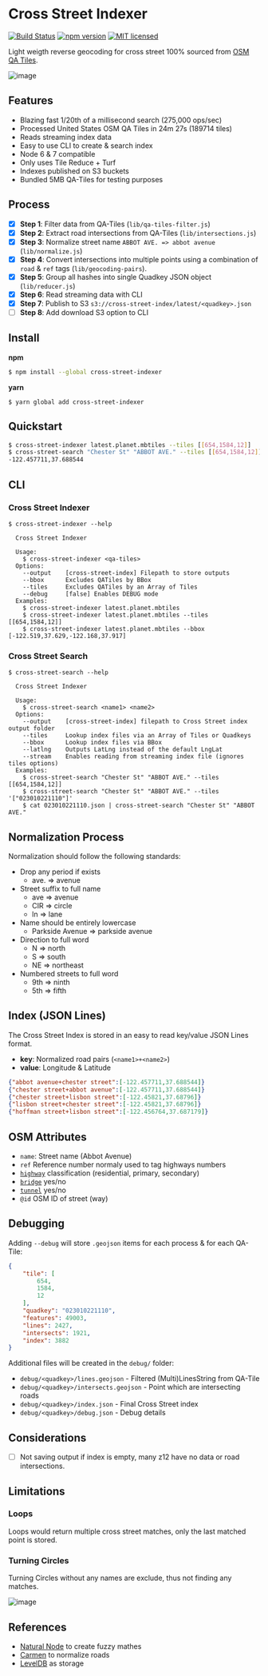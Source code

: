 # Cross Street Indexer

[![Build Status](https://travis-ci.org/DenisCarriere/cross-street-indexer.svg?branch=master)](https://travis-ci.org/DenisCarriere/cross-street-indexer)
[![npm version](https://badge.fury.io/js/cross-street-indexer.svg)](https://badge.fury.io/js/cross-street-indexer)
[![MIT licensed](https://img.shields.io/badge/license-MIT-blue.svg)](https://raw.githubusercontent.com/DenisCarriere/cross-street-indexer/master/LICENSE)

Light weigth reverse geocoding for cross street 100% sourced from [OSM QA Tiles](https://osmlab.github.io/osm-qa-tiles/).

![image](https://cloud.githubusercontent.com/assets/550895/26235719/a8f8e7da-3c21-11e7-9240-c811f9b6a4aa.png)

## Features

- Blazing fast 1/20th of a millisecond search (275,000 ops/sec)
- Processed United States OSM QA Tiles in 24m 27s (189714 tiles)
- Reads streaming index data
- Easy to use CLI to create & search index
- Node 6 & 7 compatible
- Only uses Tile Reduce + Turf
- Indexes published on S3 buckets
- Bundled 5MB QA-Tiles for testing purposes

## Process

- [x] **Step 1**: Filter data from QA-Tiles (`lib/qa-tiles-filter.js`)
- [x] **Step 2**: Extract road intersections from QA-Tiles (`lib/intersections.js`)
- [x] **Step 3**: Normalize street name `ABBOT AVE. => abbot avenue` (`lib/normalize.js`)
- [x] **Step 4**: Convert intersections into multiple points using a combination of `road` & `ref` tags (`lib/geocoding-pairs`).
- [x] **Step 5**: Group all hashes into single Quadkey JSON object (`lib/reducer.js`)
- [x] **Step 6**: Read streaming data with CLI
- [x] **Step 7**: Publish to S3 `s3://cross-street-index/latest/<quadkey>.json`
- [ ] **Step 8**: Add download S3 option to CLI

## Install

**npm**
```bash
$ npm install --global cross-street-indexer
```
**yarn**
```
$ yarn global add cross-street-indexer
```

## Quickstart

```bash
$ cross-street-indexer latest.planet.mbtiles --tiles [[654,1584,12]]
$ cross-street-search "Chester St" "ABBOT AVE." --tiles [[654,1584,12]]
-122.457711,37.688544
```

## CLI

### Cross Street Indexer

```
$ cross-street-indexer --help

  Cross Street Indexer

  Usage:
    $ cross-street-indexer <qa-tiles>
  Options:
    --output    [cross-street-index] Filepath to store outputs
    --bbox      Excludes QATiles by BBox
    --tiles     Excludes QATiles by an Array of Tiles
    --debug     [false] Enables DEBUG mode
  Examples:
    $ cross-street-indexer latest.planet.mbtiles
    $ cross-street-indexer latest.planet.mbtiles --tiles [[654,1584,12]]
    $ cross-street-indexer latest.planet.mbtiles --bbox [-122.519,37.629,-122.168,37.917]
```

### Cross Street Search

```
$ cross-street-search --help

  Cross Street Indexer

  Usage:
    $ cross-street-search <name1> <name2>
  Options:
    --output    [cross-street-index] filepath to Cross Street index output folder
    --tiles     Lookup index files via an Array of Tiles or Quadkeys
    --bbox      Lookup index files via BBox
    --latlng    Outputs LatLng instead of the default LngLat
    --stream    Enables reading from streaming index file (ignores tiles options)
  Examples:
    $ cross-street-search "Chester St" "ABBOT AVE." --tiles [[654,1584,12]]
    $ cross-street-search "Chester St" "ABBOT AVE." --tiles '["023010221110"]'
    $ cat 023010221110.json | cross-street-search "Chester St" "ABBOT AVE."
```

## Normalization Process

Normalization should follow the following standards:

- Drop any period if exists
  - ave. => avenue
- Street suffix to full name
  - ave => avenue
  - CIR => circle
  - ln => lane
- Name should be entirely lowercase
  - Parkside Avenue => parkside avenue
- Direction to full word
  - N => north
  - S => south
  - NE => northeast
- Numbered streets to full word
  - 9th => ninth
  - 5th => fifth

## Index (JSON Lines)

The Cross Street Index is stored in an easy to read key/value JSON Lines format.

- **key**: Normalized road pairs (`<name1>+<name2>`)
- **value**: Longitude & Latitude

```json
{"abbot avenue+chester street":[-122.457711,37.688544]}
{"chester street+abbot avenue":[-122.457711,37.688544]}
{"chester street+lisbon street":[-122.45821,37.68796]}
{"lisbon street+chester street":[-122.45821,37.68796]}
{"hoffman street+lisbon street":[-122.456764,37.687179]}
```

## OSM Attributes

- `name`: Street name (Abbot Avenue)
- `ref` Reference number normaly used to tag highways numbers
- [`highway`](http://wiki.openstreetmap.org/wiki/Key:highway) classification (residential, primary, secondary)
- [`bridge`](http://wiki.openstreetmap.org/wiki/Key:bridge) yes/no
- [`tunnel`](http://wiki.openstreetmap.org/wiki/Key:tunnel) yes/no
- `@id` OSM ID of street (way)

## Debugging

Adding `--debug` will store `.geojson` items for each process & for each QA-Tile:

```json
{
	"tile": [
		654,
		1584,
		12
	],
	"quadkey": "023010221110",
	"features": 49003,
	"lines": 2427,
	"intersects": 1921,
	"index": 3882
}

```
Additional files will be created in the `debug/` folder:

- `debug/<quadkey>/lines.geojson` - Filtered (Multi)LinesString from QA-Tile
- `debug/<quadkey>/intersects.geojson` - Point which are intersecting roads
- `debug/<quadkey>/index.json` - Final Cross Street index
- `debug/<quadkey>/debug.json` - Debug details

## Considerations

- [ ] Not saving output if index is empty, many z12 have no data or road intersections.

## Limitations

### Loops

Loops would return multiple cross street matches, only the last matched point is stored.

### Turning Circles

Turning Circles without any names are exclude, thus not finding any matches.

![image](https://cloud.githubusercontent.com/assets/550895/26234213/d26554b4-3c17-11e7-8f89-bee790f7118c.png)

## References

- [Natural Node](https://github.com/NaturalNode/natural) to create fuzzy mathes
- [Carmen](https://github.com/mapbox/carmen) to normalize roads
- [LevelDB](https://github.com/google/leveldb) as storage
